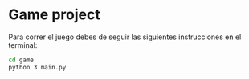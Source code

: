 # Game project
Para correr el juego debes de seguir las siguientes instrucciones en el terminal:

```sh
cd game 
python 3 main.py
```

